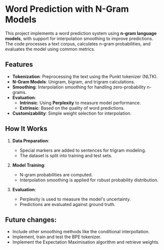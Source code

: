 # Word Prediction with N-Gram Models

This project implements a word prediction system using **n-gram language models**, with support for interpolation smoothing to improve predictions. The code processes a text corpus, calculates n-gram probabilities, and evaluates the model using common metrics.

## Features

- **Tokenization**: Preprocessing the text using the Punkt tokenizer (NLTK).
- **N-Gram Models**: Unigram, bigram, and trigram calculations.
- **Smoothing**: Interpolation smoothing for handling zero-probability n-grams.
- **Evaluation**:
  - **Intrinsic**: Using **Perplexity** to measure model performance.
  - **Extrinsic**: Based on the quality of word predictions.
- **Customizability**: Simple weight selection for interpolation.

## How It Works

1. **Data Preparation**:
   - Special markers are added to sentences for trigram modeling.
   - The dataset is split into training and test sets.

2. **Model Training**:
   - N-gram probabilities are computed.
   - Interpolation smoothing is applied for robust probability distribution.

3. **Evaluation**:
   - Perplexity is used to measure the model's uncertainty.
   - Predictions are evaluated against ground truth.

## Future changes:
- Include other smoothing methods like the conditional interpollation.
- Implement, train and test the BPE tokenizer.
- Implement the Expectation Maximisation algorithm and retrieve weights.
